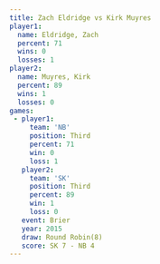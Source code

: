 ```yaml
---
title: Zach Eldridge vs Kirk Muyres
player1:              
  name: Eldridge, Zach
  percent: 71         
  wins: 0             
  losses: 1           
player2:              
  name: Muyres, Kirk  
  percent: 89         
  wins: 1             
  losses: 0           
games:
 - player1:         
     team: 'NB'     
     position: Third
     percent: 71    
     win: 0         
     loss: 1        
   player2:         
     team: 'SK'     
     position: Third
     percent: 89    
     win: 1         
     loss: 0        
   event: Brier        
   year: 2015          
   draw: Round Robin(8)
   score: SK 7 - NB 4  
---
```

